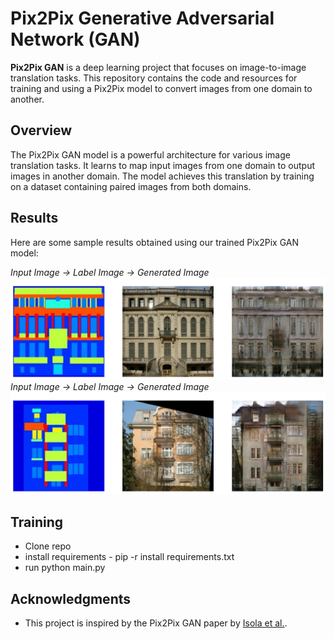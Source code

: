 # Pix2Pix Generative Adversarial Network (GAN)

**Pix2Pix GAN** is a deep learning project that focuses on image-to-image translation tasks. This repository contains the code and resources for training and using a Pix2Pix model to convert images from one domain to another.

## Overview

The Pix2Pix GAN model is a powerful architecture for various image translation tasks. It learns to map input images from one domain to output images in another domain. The model achieves this translation by training on a dataset containing paired images from both domains.

## Results

Here are some sample results obtained using our trained Pix2Pix GAN model:

*Input Image -> Label Image -> Generated Image*
![Result 1](results/res1.png)<br>
*Input Image -> Label Image -> Generated Image*
![Result 2](results/res2.png)

## Training
 - Clone repo 
 - install requirements - pip -r install requirements.txt
 - run python main.py

## Acknowledgments

- This project is inspired by the Pix2Pix GAN paper by [Isola et al.](https://arxiv.org/abs/1611.07004).
